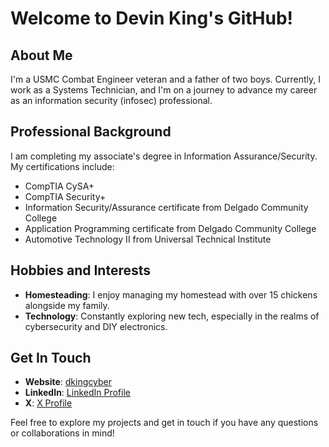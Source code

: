 # Welcome to Devin King's GitHub!

## About Me
I'm a USMC Combat Engineer veteran and a father of two boys. Currently, I work as a Systems Technician, and I'm on a journey to advance my career as an information security (infosec) professional. 

## Professional Background
I am completing my associate's degree in Information Assurance/Security. My certifications include:
- CompTIA CySA+
- CompTIA Security+
- Information Security/Assurance certificate from Delgado Community College
- Application Programming certificate from Delgado Community College
- Automotive Technology II from Universal Technical Institute

## Hobbies and Interests
- **Homesteading**: I enjoy managing my homestead with over 15 chickens alongside my family.
- **Technology**: Constantly exploring new tech, especially in the realms of cybersecurity and DIY electronics.

## Get In Touch
- **Website**: [dkingcyber](http://dkingcyber.github.io)
- **LinkedIn**: [LinkedIn Profile](www.linkedin.com/in/devin-king-72278626b)
- **X**: [X Profile](https://x.com/EvilNetworking)

Feel free to explore my projects and get in touch if you have any questions or collaborations in mind!

